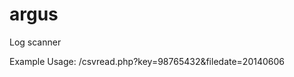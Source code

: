 argus
=====

Log scanner

Example Usage:
<path to argus>/csvread.php?key=98765432&filedate=20140606

